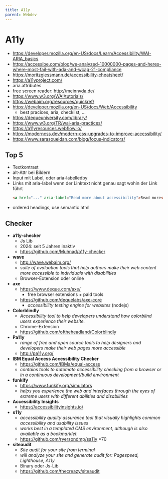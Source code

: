 ```yaml
---
title: A11y
parent: Webdev
---
```


# A11y
- <https://developer.mozilla.org/en-US/docs/Learn/Accessibility/WAI-ARIA_basics>
- <https://accessibe.com/blog/we-analyzed-10000000-pages-and-heres-where-most-fail-with-ada-and-wcag-21-compliance>
- <https://moritzgiessmann.de/accessibility-cheatsheet/>
- <https://a11yproject.com/>
- aria attributes
- free screen reader: <http://meinnvda.de/>
- <https://www.w3.org/WAI/tutorials/>
- <https://webaim.org/resources/quickref/>
- <https://developer.mozilla.org/en-US/docs/Web/Accessibility>
  - best pracices, aria, checklist, ...
- <https://dequeuniversity.com/library/>
- <https://www.w3.org/TR/wai-aria-practices/>
- <https://a11yresources.webflow.io/>
- <https://moderncss.dev/modern-css-upgrades-to-improve-accessibility/>
- <https://www.sarasoueidan.com/blog/focus-indicators/>


## Top 5
- Textkontrast
- alt-Attr bei Bildern
- Input mit Label, oder aria-labelledby
- Links mit aria-label wenn der Linktext nicht genau sagt wohin der Link führt
  ```html
  <a href="..." aria-label="Read more about accessibility">Read more</a>
  ```
- ordered headings, use semantic html


## Checker
- **a11y-checker**
  - Js Lib
  - 2024: seit 5 Jahren inaktiv
  - <https://github.com/Muhnad/a11y-checker>
- **wave**
  - <http://wave.webaim.org/>
  - *suite of evaluation tools that help authors make their web content more accessible to individuals with disabilities*
  - Browser-Extension oder online
- **axe**
  - <https://www.deque.com/axe/>
    - free browser extensions + paid tools
  - <https://github.com/dequelabs/axe-core>
    - *accessibility testing engine for websites* (nodejs)
- **Colorblindly**
  - *Accessibility tool to help developers understand how colorblind users experience their website.*
  - Chrome-Extension
  - <https://github.com/oftheheadland/Colorblindly>
- **Pa11y**
  - *range of free and open source tools to help designers and developers make their web pages more accessible* 
  - <http://pa11y.org/>
- **IBM Equal Access Accessibility Checker**
  - <https://github.com/IBMa/equal-access>
  - *contains tools to automate accessibility checking from a browser or in a continuous development/build environment*
- **funkify**
  - <https://www.funkify.org/simulators>
  - *helps you experience the web and interfaces through the eyes of extreme users with different abilities and disabilities*
- **Accessibility Insights**
  - <https://accessibilityinsights.io/>
- **s11y**
  - *accessibility quality assurance tool that visually highlights common accessibility and usability issues*
  - *works best in a templated CMS environment, although is also available as a bookmarklet.*
  - <https://github.com/ryersondmp/sa11y> *70
- **siteaudit**
  - *Site audit for your site from terminal*
  - *will analyze your site and generate audit for: Pagespeed, Lighthouse, A11y*
  - Binary oder Js-Lib
  - <https://github.com/thecreazy/siteaudit> 

